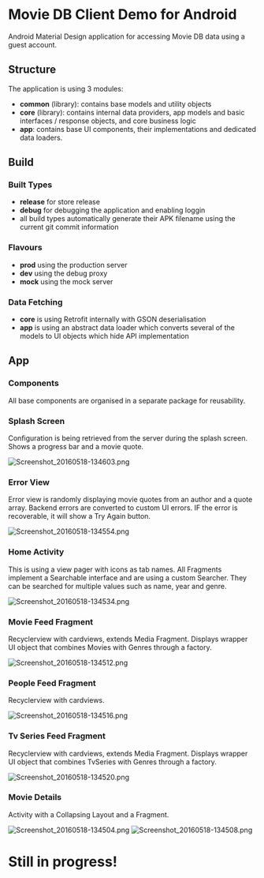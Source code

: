 # Movie DB Client Demo for Android #
Android Material Design application for accessing Movie DB data using a guest account.

## Structure ##
The application is using 3 modules:
 
* **common** (library): contains base models and utility objects
* **core** (library): contains internal data providers, app models and basic interfaces / response objects, and core business logic
* **app**: contains base UI components, their implementations and dedicated data loaders.

## Build ##
### Built Types ###
* **release** for store release
* **debug** for debugging the application and enabling loggin
* all build types automatically generate their APK filename using the current git commit information
### Flavours ###
* **prod** using the production server
* **dev** using the debug proxy
* **mock** using the mock server
### Data Fetching ###
* **core** is using Retrofit internally with GSON deserialisation
* **app** is using an abstract data loader which converts several of the models to UI objects which hide API implementation 

## App ##

### Components ###
All base components are organised in a separate package for reusability.

### Splash Screen ###
Configuration is being retrieved from the server during the splash screen. Shows a progress bar and a movie quote.

![Screenshot_20160518-134603.png](https://bitbucket.org/repo/gBjXLM/images/1655290595-Screenshot_20160518-134603.png)

### Error View ###
Error view is randomly displaying movie quotes from an author and a quote array. Backend errors are converted to custom UI errors.
IF the error is recoverable, it will show a Try Again button.

![Screenshot_20160518-134554.png](https://bitbucket.org/repo/gBjXLM/images/2862971167-Screenshot_20160518-134554.png)

### Home Activity ###
This is using a view pager with icons as tab names.
All Fragments implement a Searchable interface and are using a custom Searcher. They can be searched for multiple values such as name, year and genre.

![Screenshot_20160518-134534.png](https://bitbucket.org/repo/gBjXLM/images/1023503257-Screenshot_20160518-134534.png)

### Movie Feed Fragment ###
Recyclerview with cardviews, extends Media Fragment. Displays wrapper UI object that combines Movies with Genres through a factory.

![Screenshot_20160518-134512.png](https://bitbucket.org/repo/gBjXLM/images/4005901145-Screenshot_20160518-134512.png)

### People Feed Fragment ###
Recyclerview with cardviews.

![Screenshot_20160518-134516.png](https://bitbucket.org/repo/gBjXLM/images/1488809604-Screenshot_20160518-134516.png)

### Tv Series Feed Fragment ###
Recyclerview with cardviews, extends Media Fragment. Displays wrapper UI object that combines TvSeries with Genres through a factory.

![Screenshot_20160518-134520.png](https://bitbucket.org/repo/gBjXLM/images/2904125364-Screenshot_20160518-134520.png)

### Movie Details ###
Activity with a Collapsing Layout and a Fragment.

![Screenshot_20160518-134504.png](https://bitbucket.org/repo/gBjXLM/images/2389392838-Screenshot_20160518-134504.png)
![Screenshot_20160518-134508.png](https://bitbucket.org/repo/gBjXLM/images/2521186092-Screenshot_20160518-134508.png)


# Still in progress! #